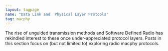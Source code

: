 ```yaml
---
layout: tagpage
name: "Data Link and  Physical Layer Protcols"
tag: macphy
---
```

The rise of unguided transmission methods and Software Defined Radio has rekindled interest to these once under-appreciated protocol layers. Posts in this section focus on (but not limited to) exploring radio macphy protocols.

